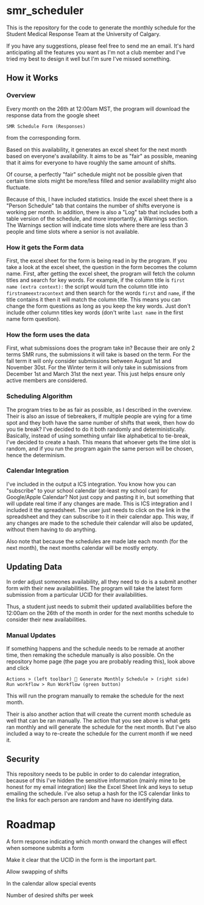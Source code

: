 # smr_scheduler
This is the repository for the code to generate the monthly schedule for the Student Medical Response Team at the University of Calgary.

If you have any suggestions, please feel free to send me an email. It's hard anticipating all the features you want as I'm not a club member and I've tried my best to design it well but I'm sure I've missed something.

## How it Works

### Overview
Every month on the 26th at 12:00am MST, the program will download the response data from the google sheet
```
SMR Schedule Form (Responses)
```
from the corresponding form.

Based on this availability, it generates an excel sheet for the next month based on everyone's availability. It aims to be as "fair" as possible, meaning that it aims for everyone to have roughly the same amount of shifts.

Of course, a perfectly "fair" schedule might not be possible given that certain time slots might be more/less filled and senior availability might also fluctuate.

Because of this, I have included statistics. Inside the excel sheet there is a "Person Schedule" tab that contains the number of shifts everyone is working per month. In addition, there is also a "Log" tab that includes both a table version of the schedule, and more importantly, a Warnings section. The Warnings section will indicate time slots where there are less than 3 people and time slots where a senior is not available.

### How it gets the Form data
First, the excel sheet for the form is being read in by the program. If you take a look at the excel sheet, the question in the form becomes the column name. First, after getting the excel sheet, the program will fetch the column titles and search for key words. For example, if the column title is `first name (extra context):` the script would turn the column title into `firstnameextracontext` and then search for the words `first` and `name`, if the title contains it then it will match the column title. This means you can change the form questions as long as you keep the key words. Just don't include other column titles key words (don't write `last name` in the first name form question).

### How the form uses the data
First, what submissions does the program take in? Because their are only 2 terms SMR runs, the submissions it will take is based on the term. For the fall term it will only consider submissions between August 1st and November 30st. For the Winter term it will only take in submissions from December 1st and March 31st the next year. This just helps ensure only active members are considered.

### Scheduling Algorithm
The program tries to be as fair as possible, as I described in the overview. Their is also an issue of tiebreakers, if multiple people are vying for a time spot and they both have the same number of shifts that week, then how do you tie break? I've decided to do it both randomly and deterministically. Basically, instead of using something unfair like alphabetical to tie-break, I've decided to create a hash. This means that whoever gets the time slot is random, and if you run the program again the same person will be chosen, hence the determinism.

### Calendar Integration
I've included in the output a ICS integration. You know how you can "subscribe" to your school calendar (at-least my school can) for Google/Apple Calendar? Not just copy and pasting it in, but something that will update real time if any changes are made. This is ICS integration and I included it the spreadsheet. The user just needs to click on the link in the spreadsheet and they can subscribe to it in their calendar app. This way, if any changes are made to the schedule their calendar will also be updated, without them having to do anything.

Also note that because the schedules are made late each month (for the next month), the next months calendar will be mostly empty.

## Updating Data
In order adjust someones availability, all they need to do is a submit another form with their new availabilities. The program will take the latest form submission from a particular UCID for their availabilities.

Thus, a student just needs to submit their updated availabilities before the 12:00am on the 26th of the month in order for the next months schedule to consider their new availabilities.
### Manual Updates
If something happens and the schedule needs to be remade at another time, then remaking the schedule manually is also possible. On the repository home page (the page you are probably reading this), look above and click
```
Actions > (left toolbar) 📅 Generate Monthly Schedule > (right side) Run workflow > Run Workflow (green button)
```
This will run the program manually to remake the schedule for the next month.

Their is also another action that will create the current month schedule as well that can be ran manually. The action that you see above is what gets ran monthly and will generate the schedule for the next month. But I've also included a way to re-create the schedule for the current month if we need it.

## Security
This repository needs to be public in order to do calendar integration, because of this I've hidden the sensitive information (mainly mine to be honest for my email integration) like the Excel Sheet link and keys to setup emailing the schedule. I've also setup a hash for the ICS calendar links to the links for each person are random and have no identifying data.

# Roadmap

A form response indicating which month onward the changes will effect when someone submits a form

Make it clear that the UCID in the form is the important part.

Allow swapping of shifts

In the calendar allow special events

Number of desired shifts per week

